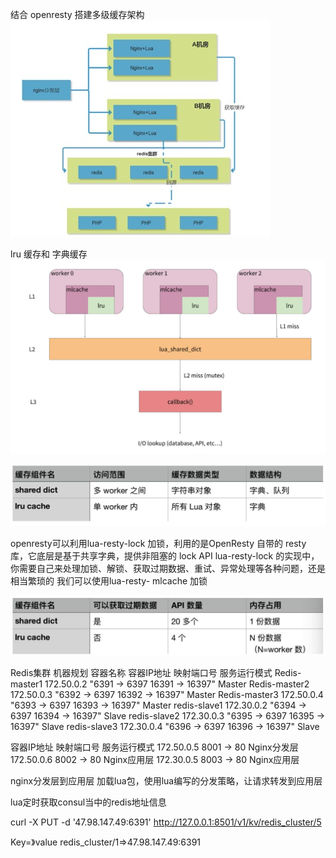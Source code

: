 结合 openresty 搭建多级缓存架构
![Image](https://github.com/lijiefeng-lee/docker/blob/master/cache_project/img/%E6%9E%B6%E6%9E%84.png)


lru 缓存和 字典缓存
![Image](https://github.com/lijiefeng-lee/docker/blob/master/cache_project/img/2.jpg)

![Image](https://github.com/lijiefeng-lee/docker/blob/master/cache_project/img/3.jpg)

openresty可以利用lua-resty-lock 加锁，利用的是OpenResty 自带的 resty 库，它底层是基于共享字典，提供非阻塞的 lock API
lua-resty-lock 的实现中，你需要自己来处理加锁、解锁、获取过期数据、重试、异常处理等各种问题，还是相当繁琐的 我们可以使用lua-resty-
mlcache 加锁



![Image](https://github.com/lijiefeng-lee/docker/blob/master/cache_project/img/4.jpg)

Redis集群
机器规划
容器名称	容器IP地址	映射端口号	服务运行模式
Redis-master1	172.50.0.2	"6391 -> 6397
16391 -> 16397"	Master
Redis-master2	172.50.0.3	"6392 -> 6397
16392 -> 16397"	Master
Redis-master3	172.50.0.4	"6393 -> 6397
16393 -> 16397"	Master
redis-slave1	172.30.0.2	"6394 -> 6397
16394 -> 16397"	Slave
redis-slave2	172.30.0.3	"6395 -> 6397
16395 -> 16397"	Slave
redis-slave3	172.30.0.4	"6396 -> 6397
16396 -> 16397"	Slave


容器IP地址	映射端口号	服务运行模式
172.50.0.5	8001 -> 80	Nginx分发层
172.50.0.6	8002 -> 80	Nginx应用层
172.30.0.5	8003 -> 80	Nginx应用层


nginx分发层到应用层
加载lua包，使用lua编写的分发策略，让请求转发到应用层

lua定时获取consul当中的redis地址信息
 
curl  -X  PUT  -d  '47.98.147.49:6391'  http://127.0.0.1:8501/v1/kv/redis_cluster/5

Key=》value
redis_cluster/1=>47.98.147.49:6391
